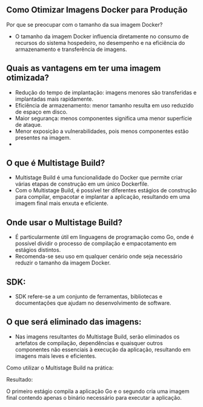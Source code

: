 ## Como Otimizar Imagens Docker para Produção

Por que se preocupar com o tamanho da sua imagem Docker?

 - O tamanho da imagem Docker influencia diretamente no consumo de recursos do sistema hospedeiro, no desempenho e na eficiência do armazenamento e transferência de imagens.

## Quais as vantagens em ter uma imagem otimizada?

- Redução do tempo de implantação: imagens menores são transferidas e implantadas mais rapidamente.
- Eficiência de armazenamento: menor tamanho resulta em uso reduzido de espaço em disco.
- Maior segurança: menos componentes significa uma menor superfície de ataque.
- Menor exposição a vulnerabilidades, pois menos componentes estão presentes na imagem.
- 
## O que é Multistage Build?

- Multistage Build é uma funcionalidade do Docker que permite criar várias etapas de construção em um único Dockerfile.
- Com o Multistage Build, é possível ter diferentes estágios de construção para compilar, empacotar e implantar a aplicação, resultando em uma imagem final mais enxuta e eficiente.

## Onde usar o Multistage Build?

- É particularmente útil em linguagens de programação como Go, onde é possível dividir o processo de compilação e empacotamento em estágios distintos.
- Recomenda-se seu uso em qualquer cenário onde seja necessário reduzir o tamanho da imagem Docker.

## SDK:

- SDK refere-se a um conjunto de ferramentas, bibliotecas e documentações que ajudam no desenvolvimento de software.

## O que será eliminado das imagens:

- Nas imagens resultantes do Multistage Build, serão eliminados os artefatos de compilação, dependências e quaisquer outros componentes não essenciais à execução da aplicação, resultando em imagens mais leves e eficientes.

Como utilizar o Multistage Build na prática:

Resultado:

O primeiro estágio compila a aplicação Go e o segundo cria uma imagem final contendo apenas o binário necessário para executar a aplicação.
